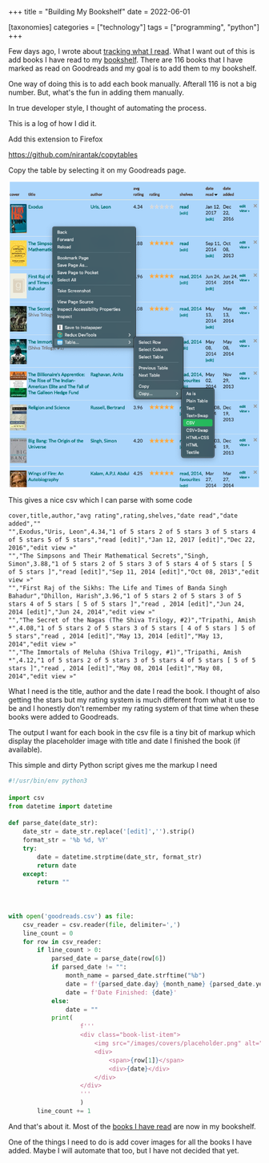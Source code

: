 +++
title = "Building My Bookshelf"
date = 2022-06-01

[taxonomies]
categories = ["technology"]
tags = ["programming", "python"]
+++

Few days ago, I wrote about [tracking what I read](/blog/tracking-what-i-read/). What I want out of this is add books I have read to my [bookshelf](/books). There are 116 books that I have marked as read on Goodreads and my goal is to add them to my bookshelf.

One way of doing this is to add each book manually. Afterall 116 is not a big number. But, what's the fun in adding them manually.

In true developer style, I thought of automating the process.

This is a log of how I did it.

Add this extension to Firefox

https://github.com/nirantak/copytables

Copy the table by selecting it on my Goodreads page.

![list-of-books](/images/posts/goodreads-capture.png)

This gives a nice csv which I can parse with some code

```
cover,title,author,"avg rating",rating,shelves,"date read","date added",""
"",Exodus,"Uris, Leon",4.34,"1 of 5 stars 2 of 5 stars 3 of 5 stars 4 of 5 stars 5 of 5 stars","read [edit]","Jan 12, 2017 [edit]","Dec 22, 2016","edit view »"
"","The Simpsons and Their Mathematical Secrets","Singh, Simon",3.88,"1 of 5 stars 2 of 5 stars 3 of 5 stars 4 of 5 stars [ 5 of 5 stars ]","read [edit]","Sep 11, 2014 [edit]","Oct 08, 2013","edit view »"
"","First Raj of the Sikhs: The Life and Times of Banda Singh Bahadur","Dhillon, Harish",3.96,"1 of 5 stars 2 of 5 stars 3 of 5 stars 4 of 5 stars [ 5 of 5 stars ]","read , 2014 [edit]","Jun 24, 2014 [edit]","Jun 24, 2014","edit view »"
"","The Secret of the Nagas (The Shiva Trilogy, #2)","Tripathi, Amish *",4.08,"1 of 5 stars 2 of 5 stars 3 of 5 stars [ 4 of 5 stars ] 5 of 5 stars","read , 2014 [edit]","May 13, 2014 [edit]","May 13, 2014","edit view »"
"","The Immortals of Meluha (Shiva Trilogy, #1)","Tripathi, Amish *",4.12,"1 of 5 stars 2 of 5 stars 3 of 5 stars 4 of 5 stars [ 5 of 5 stars ]","read , 2014 [edit]","May 08, 2014 [edit]","May 08, 2014","edit view »"
```

What I need is the title, author and the date I read the book. I thought of also getting the stars but my rating system is much different from what it use to be and I honestly don't remember my rating system of that time when these books were added to Goodreads.

The output I want for each book in the csv file is a tiny bit of markup which display the placeholder image with title and date I finished the book (if available).

This simple and dirty Python script gives me the markup I need

```python
#!/usr/bin/env python3

import csv
from datetime import datetime

def parse_date(date_str):
    date_str = date_str.replace('[edit]','').strip()
    format_str = '%b %d, %Y'
    try:
        date = datetime.strptime(date_str, format_str)
        return date
    except:
        return ""



with open('goodreads.csv') as file:
    csv_reader = csv.reader(file, delimiter=',')
    line_count = 0
    for row in csv_reader:
        if line_count > 0:
            parsed_date = parse_date(row[6])
            if parsed_date != "":
                month_name = parsed_date.strftime("%b")
                date = f'{parsed_date.day} {month_name} {parsed_date.year}'
                date = f'Date Finished: {date}'
            else:
                date = ""
            print(
                    f'''
                    <div class="book-list-item">
                        <img src="/images/covers/placeholder.png" alt="{row[1]}" class="book-cover" />
                        <div>
                            <span>{row[1]}</span>
                            <div>{date}</div>
                        </div>
                    </div>
                    '''
                    )
        line_count += 1

```

And that's about it. Most of the [books I have read](/books) are now in my bookshelf.

One of the things I need to do is add cover images for all the books I have added. Maybe I will automate that too, but I have not decided that yet.
